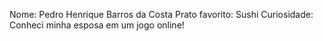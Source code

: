 Nome: Pedro Henrique Barros da Costa
Prato favorito: Sushi
Curiosidade: Conheci minha esposa em um jogo online!
